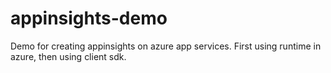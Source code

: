 # appinsights-demo

Demo for creating appinsights on azure app services.  First using runtime in azure, then using client sdk.
